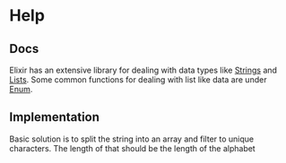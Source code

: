 # Help

## Docs

Elixir has an extensive library for dealing with data types like [Strings](https://hexdocs.pm/elixir/String.html#content) and [Lists](https://hexdocs.pm/elixir/List.html#content). Some common functions for dealing with list like data are under [Enum](https://hexdocs.pm/elixir/Enum.html#content).

## Implementation

Basic solution is to split the string into an array and filter to unique characters. The length of that should be the length of the alphabet
